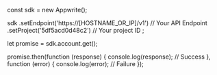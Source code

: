 const sdk = new Appwrite();

sdk
    .setEndpoint('https://[HOSTNAME_OR_IP]/v1') // Your API Endpoint
    .setProject('5df5acd0d48c2') // Your project ID
;

let promise = sdk.account.get();

promise.then(function (response) {
    console.log(response); // Success
}, function (error) {
    console.log(error); // Failure
});